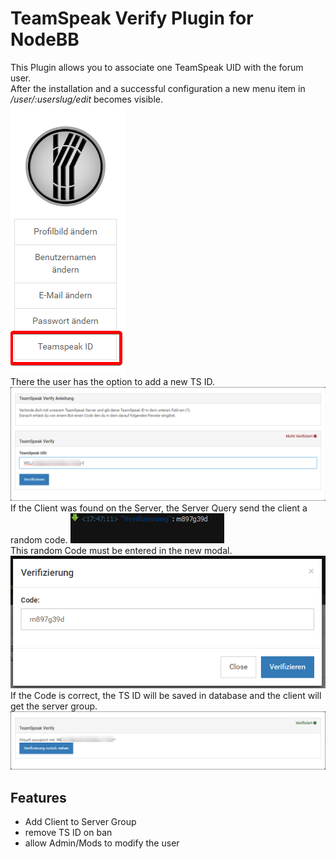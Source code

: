 # TeamSpeak Verify Plugin for NodeBB
This Plugin allows you to associate one TeamSpeak UID with the forum user.  
After the installation and a successful configuration a new menu item in */user/:userslug/edit* becomes visible.  
![Step 0](./screenshots/verify_step0.png)  
There the user has the option to add a new TS ID. 
![Step 1](./screenshots/verify_step1.png)    
If the Client was found on the Server, the Server Query send the client a random code.
![Step 2](./screenshots/verify_step2.png)  
This random Code must be entered in the new modal.
![Step 3](./screenshots/verify_step3.png)  
If the Code is correct, the TS ID will be saved in database and the client will get the server group.
![Step 4](./screenshots/verify_step4.png)  

## Features
- Add Client to Server Group
- remove TS ID on ban
- allow Admin/Mods to modify the user